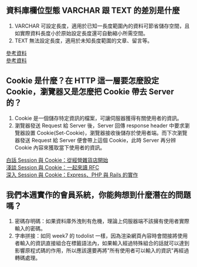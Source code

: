 ## 資料庫欄位型態 VARCHAR 跟 TEXT 的差別是什麼

1. VARCHAR 可設定長度，適用於已知一長度範圍內的資料可節省儲存空間，且如實際資料長度小於原始設定長度還可自動縮小所需空間。
2. TEXT 無法設定長度，適用於未知長度範圍的文章、留言等。

[參考資料](https://www.tad0616.net/modules/tad_book3/page.php?tbdsn=475)  
[參考資料](https://blog.csdn.net/lkforce/article/details/79006838)

## Cookie 是什麼？在 HTTP 這一層要怎麼設定 Cookie，瀏覽器又是怎麼把 Cookie 帶去 Server 的？

1. Cookie 是一個儲存特定資訊的檔案，可讓伺服器獲得有關使用者的資訊。
2. 瀏覽器發送 Request 給 Server 後，Server 回傳 response header 中要求瀏覽器設置 Cookie(Set-Cookie)，瀏覽器接收後儲存於使用者端。而下次瀏覽器發送 Request 給 Server 便會帶上這個 Cookie，此時 Server 再分辨 Cookie 內容來獲取當下使用者的資訊。

[白話 Session 與 Cookie：從經營雜貨店開始](https://github.com/aszx87410/blog/issues/45)  
[淺談 Session 與 Cookie：一起來讀 RFC](https://github.com/aszx87410/blog/issues/45)  
[深入 Session 與 Cookie：Express、PHP 與 Rails 的實作](https://github.com/aszx87410/blog/issues/46)

## 我們本週實作的會員系統，你能夠想到什麼潛在的問題嗎？

1. 密碼存明碼：如果資料庫外洩則有危機，理論上伺服器端不該擁有使用者實際輸入的密碼。
2. 字串拼接：如同 week7 的 todolist 一樣，因為渲染網頁內容時會間接將使用者輸入的資訊直接組合在標籤語法內，如果輸入經過特殊組合的話就可以達到影響原程式碼的作用，所以應該還要再將"所有使用者可以輸入的資訊"再經過轉碼處理。
